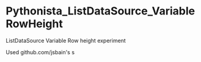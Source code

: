 # Pythonista_ListDataSource_VariableRowHeight
ListDataSource Variable Row height experiment

Used github.com/jsbain's s